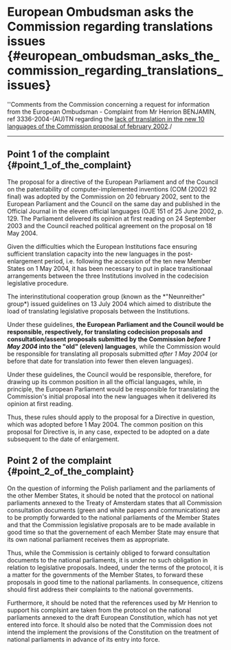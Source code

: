 # European Ombudsman asks the Commission regarding translations issues {#european_ombudsman_asks_the_commission_regarding_translations_issues}

\'\'Comments from the Commission concerning a request for information
from the European Ombudsman - Complaint from Mr Henrion BENJAMIN, ref
3336-2004-(AU)TN regarding the [lack of translation in the new 10
languages of the Commission proposal of february
2002](http://europa.eu.int/comm/internal_market/en/indprop/comp'' "wikilink")./

------------------------------------------------------------------------

## Point 1 of the complaint {#point_1_of_the_complaint}

The proposal for a directive of the European Parliament and of the
Council on the patentability of computer-implemented inventions (COM
(2002) 92 final) was adopted by the Commission on 20 february 2002, sent
to the European Parliament and the Council on the same day and published
in the Official Journal in the eleven official languages (OJE 151 of 25
June 2002, p. 129. The Parliament delivered its opinion at first reading
on 24 September 2003 and the Council reached political agreement on the
proposal on 18 May 2004.

Given the difficulties which the European Institutions face ensuring
sufficient translation capacity into the new languages in the
post-enlargement period, i.e. following the accession of the ten new
Member States on 1 May 2004, it has been necessary to put in place
transitionaal arrangements between the three Institutions involved in
the codecision legislative procedure.

The interinstitutional cooperation group (known as the \*\"Neunreither\"
group\*) issued guidelines on 13 July 2004 which aimed to distribute the
load of translating legislative proposals between the Institutions.

Under these guidelines, **the European Parliament and the Council would
be responsible, respectively, for translating codecision proposals and
consultation/assent proposals submitted by the Commission *before 1 May
2004* into the \"old\" (eleven) languages**, while the Commission would
be responsible for translating all proposals submitted *after 1 May
2004* (or before that date for translation into fewer then eleven
languages).

Under these guidelines, the Council would be responsible, therefore, for
drawing up its common position in all the official languages, while, in
principle, the European Parliament would be responsible for translating
the Commission\'s initial proposal into the new languages when it
delivered its opinion at first reading.

Thus, these rules should apply to the proposal for a Directive in
question, which was adopted before 1 May 2004. The common position on
this proposal for Directive is, in any case, expected to be adopted on a
date subsequent to the date of enlargement.

## Point 2 of the complaint {#point_2_of_the_complaint}

On the question of informing the Polish parliament and the parliaments
of the other Member States, it should be noted that the protocol on
national parliaments annexed to the Treaty of Amsterdam states that all
Commission consultation documents (green and white papers and
communications) are to be promptly forwarded to the national parliaments
of the Member States and that the Commission legislative proposals are
to be made available in good time so that the governement of each Member
State may ensure that its own national parliament receives them as
appropriate.

Thus, while the Commission is certainly obliged to forward consultation
documents to the national parliaments, it is under no such obligation in
relation to legislative proposals. Indeed, under the terms of the
protocol, it is a matter for the governments of the Member States, to
forward these proposals in good time to the national parliaments. In
consequence, citizens should first address their complaints to the
national governments.

Furthermore, it should be noted that the references used by Mr Henrion
to support his complsint are taken from the protocol on the national
parliaments annexed to the draft European Constitution, which has not
yet entered into force. It should also be noted that the Commission does
not intend the implement the provisions of the Constitution on the
treatment of national parliaments in advance of its entry into force.
